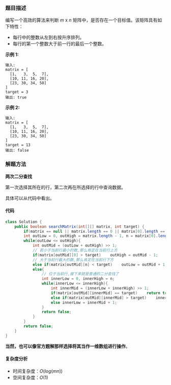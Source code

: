 ### 题目描述

编写一个高效的算法来判断 *m* x *n* 矩阵中，是否存在一个目标值。该矩阵具有如下特性：

- 每行中的整数从左到右按升序排列。
- 每行的第一个整数大于前一行的最后一个整数。

**示例 1:**

```
输入:
matrix = [
  [1,   3,  5,  7],
  [10, 11, 16, 20],
  [23, 30, 34, 50]
]
target = 3
输出: true
```

**示例 2:**

```
输入:
matrix = [
  [1,   3,  5,  7],
  [10, 11, 16, 20],
  [23, 30, 34, 50]
]
target = 13
输出: false
```

### 解题方法

**两次二分查找**

第一次选择其所在的行，第二次再在所选择的行中查询数据。

具体可以从代码中看出。

#### 代码

```java
class Solution {
    public boolean searchMatrix(int[][] matrix, int target) {
        if(matrix == null || matrix.length == 0 || matrix[0].length == 0)    return false;
        int outLow = 0, outHigh = matrix.length - 1, n = matrix[0].length - 1;
        while(outLow <= outHigh){
            int outMid = (outLow + outHigh) >> 1;
            // 若小于当前行最小的数,那么肯定在当前行上方
            if(matrix[outMid][0] > target)    outHigh = outMid - 1;
            // 大于当前行最大的数,那么肯定在当前行下方
            else if(matrix[outMid][n] < target)    outLow = outMid + 1;
            else{
                // 位于当前行,接下来就是普通的二分查找了
                int innerLow = 0, innerHigh = n;
                while(innerLow <= innerHigh){
                    int innerMid = (innerLow + innerHigh) >> 1;
                    if(matrix[outMid][innerMid] == target)    return true;
                    else if(matrix[outMid][innerMid] > target)    innerHigh = innerMid - 1;
                    else innerLow = innerMid + 1;
                }
                return false;
            }
        }
        return false;
    }
}
```

**当然，也可以像官方题解那样选择将其当作一维数组进行操作**。

#### 复杂度分析

- 时间复杂度：$O(log(mn))$ 
- 空间复杂度：$O(1)$ 


